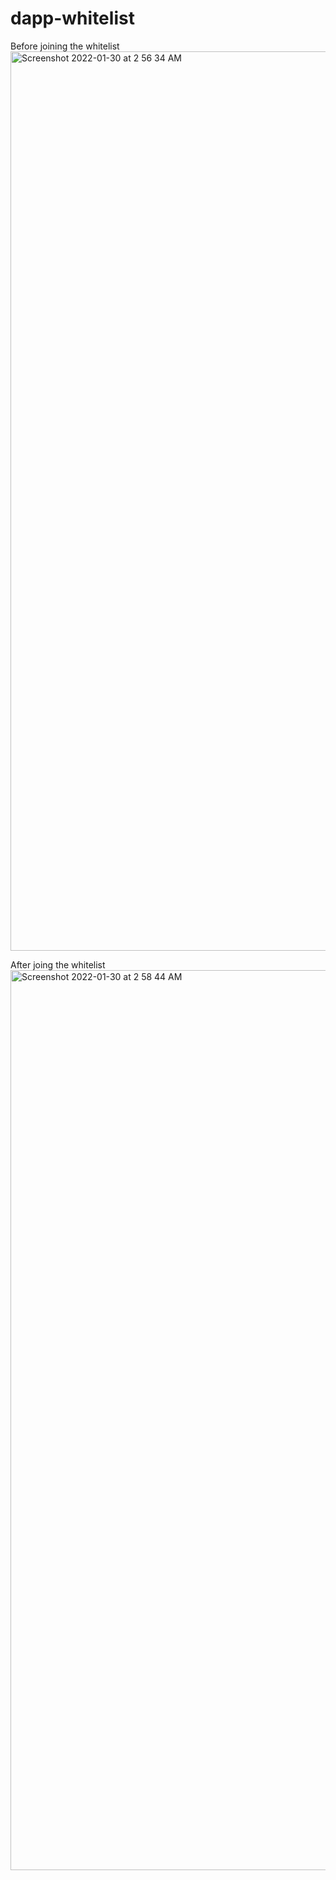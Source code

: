 # dapp-whitelist

Before joining the whitelist
<img width="1439" alt="Screenshot 2022-01-30 at 2 56 34 AM" src="https://user-images.githubusercontent.com/36278808/151683772-dadfb527-18cd-4bb4-9b6a-ece402691c6f.png">


After joing the whitelist<img width="1440" alt="Screenshot 2022-01-30 at 2 58 44 AM" src="https://user-images.githubusercontent.com/36278808/151683795-a26a565b-a0dc-4bb3-a112-f42352f6b211.png">
